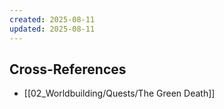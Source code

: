 ```yaml
---
created: 2025-08-11
updated: 2025-08-11
---
```



## Cross-References

- [[02_Worldbuilding/Quests/The Green Death]]
